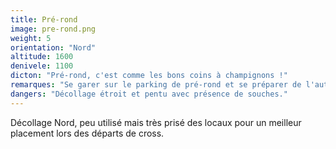 ```yaml
---
title: Pré-rond
image: pre-rond.png
weight: 5
orientation: "Nord"
altitude: 1600
denivele: 1100
dicton: "Pré-rond, c'est comme les bons coins à champignons !"
remarques: "Se garer sur le parking de pré-rond et se préparer de l'autre côté de la route, dans l'épingle."
dangers: "Décollage étroit et pentu avec présence de souches."
---
```


Décollage Nord, peu utilisé mais très prisé des locaux pour un meilleur placement lors des départs de cross.
